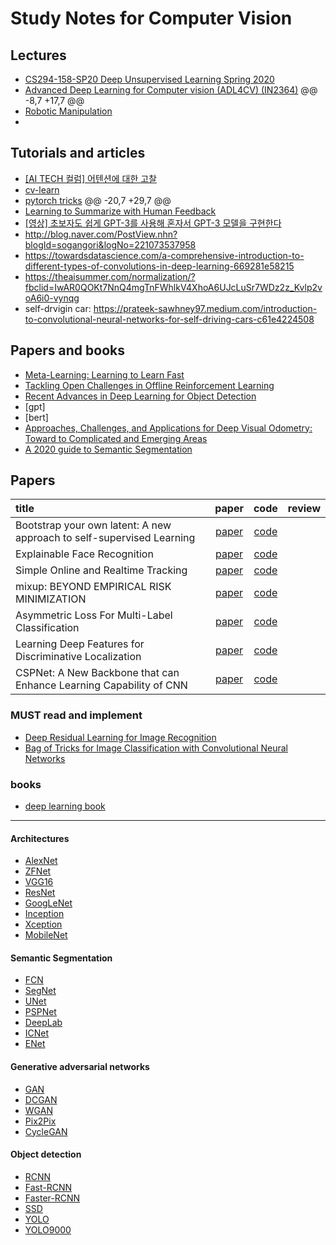 # Study Notes for Computer Vision

## Lectures
* [CS294-158-SP20 Deep Unsupervised Learning Spring 2020](https://sites.google.com/view/berkeley-cs294-158-sp20/home)
* [Advanced Deep Learning for Computer vision (ADL4CV) (IN2364)](https://dvl.in.tum.de/teaching/adl4cv-ss20/?fbclid=IwAR3NMGvFHR8FXMFbKld4roJXBSXmkfV_PehDqKe2zI8gUPbb8AxtoWkopus)
@@ -8,7 +17,7 @@
* [Robotic Manipulation](http://manipulation.csail.mit.edu/Fall2020/?fbclid=IwAR3G6Dabb99YMEfeS8ZZQ9Be6Z-8D0PtENX1G6Ot_SY5dssGVfsCOh6tw4s)
* 

## Tutorials and articles
* [[AI TECH 컬럼] 어텐션에 대한 고찰](http://www.aitimes.kr/news/articleView.html?idxno=17623&fbclid=IwAR2toMXMoObBvQVt-qyiEydivowu-2y2208hf6hYn4rp-3fJdj1gQiJTXck)
* [cv-learn](https://cv-learn.com/cv-learn-454b0d57429e44e68954ddddff22f7ca)
* [pytorch tricks](https://wjddyd66.github.io/pytorch/Pytorch-Problem/)
@@ -20,7 +29,7 @@
* [Learning to Summarize with Human Feedback](https://openai.com/blog/learning-to-summarize-with-human-feedback/?fbclid=IwAR3G6Dabb99YMEfeS8ZZQ9Be6Z-8D0PtENX1G6Ot_SY5dssGVfsCOh6tw4s#rf21)
* [[영상] 초보자도 쉽게 GPT-3를 사용해 혼자서 GPT-3 모델을 구현한다](http://www.aitimes.kr/news/articleView.html?idxno=17777&fbclid=IwAR2zqy1vcf1Ig-GmtlM8O3eIgcj_LnXsN7_4sDUe2iwQjpsan03CrXt3FAQ)
* http://blog.naver.com/PostView.nhn?blogId=sogangori&logNo=221073537958
* https://towardsdatascience.com/a-comprehensive-introduction-to-different-types-of-convolutions-in-deep-learning-669281e58215
* https://theaisummer.com/normalization/?fbclid=IwAR0QOKt7NnQ4mgTnFWhlkV4XhoA6UJcLuSr7WDz2z_Kvlp2voA6i0-vynqg
* self-drvigin car: https://prateek-sawhney97.medium.com/introduction-to-convolutional-neural-networks-for-self-driving-cars-c61e4224508

## Papers and books
* [Meta-Learning: Learning to Learn Fast](https://lilianweng.github.io/lil-log/2018/11/30/meta-learning.html#optimization-based)
* [Tackling Open Challenges in Offline Reinforcement Learning](https://ai.googleblog.com/2020/08/tackling-open-challenges-in-offline.html?fbclid=IwAR0yE6XsueZhJKcuNz4LjyYpFxkecc7s3OFVyJuXi40cwOk4NmoI8SKDNqo)
* [Recent Advances in Deep Learning for Object Detection](https://arxiv.org/pdf/1908.03673v1.pdf)
* [gpt]
* [bert]
* [Approaches, Challenges, and Applications for Deep Visual Odometry: Toward to Complicated and Emerging Areas](https://arxiv.org/pdf/2009.02672.pdf)
* [A 2020 guide to Semantic Segmentation](https://nanonets.com/blog/semantic-image-segmentation-2020/?fbclid=IwAR3G6Dabb99YMEfeS8ZZQ9Be6Z-8D0PtENX1G6Ot_SY5dssGVfsCOh6tw4s)

## Papers
| title         | paper           | code  | review |
|:-------------|:---------------:|:-----:|-------:|
| Bootstrap your own latent: A new approach to self-supervised Learning | [paper](https://arxiv.org/abs/2006.07733) | [code](https://github.com/deepmind/deepmind-research/tree/master/byol) |   |
| Explainable Face Recognition | [paper](https://arxiv.org/pdf/2008.00916.pdf) | [code](https://github.com/stresearch/xfr) |  | 
| Simple Online and Realtime Tracking | [paper](https://arxiv.org/abs/1602.00763) | [code](https://github.com/abewley/sort)|  |
| mixup: BEYOND EMPIRICAL RISK MINIMIZATION | [paper](https://arxiv.org/pdf/1710.09412.pdf)| [code](https://github.com/facebookresearch/mixup-cifar10)|  |
| Asymmetric Loss For Multi-Label Classification | [paper](https://arxiv.org/pdf/2009.14119.pdf)| [code](https://github.com/Alibaba-MIIL/ASL)|  |
| Learning Deep Features for Discriminative Localization | [paper](https://arxiv.org/pdf/1512.04150.pdf) | [code](https://github.com/zhoubolei/CAM) |  |
| CSPNet: A New Backbone that can Enhance Learning Capability of CNN | [paper](https://arxiv.org/pdf/1911.11929.pdf) | [code]() |  |

### MUST read and implement
* [Deep Residual Learning for Image Recognition](https://arxiv.org/pdf/1512.03385.pdf)
* [Bag of Tricks for Image Classification with Convolutional Neural Networks](https://arxiv.org/pdf/1812.01187.pdf)



### books
* [deep learning book](https://www.deeplearningbook.org/)


-------------------------------------------------------------------------------------------------------------------------------------------
#### Architectures
* [AlexNet](https://papers.nips.cc/paper/4824-imagenet-classification-with-deep-convolutional-neural-networks)
* [ZFNet](https://arxiv.org/abs/1311.2901)
* [VGG16](https://arxiv.org/abs/1505.06798)
* [ResNet](https://arxiv.org/abs/1704.06904)
* [GoogLeNet](https://arxiv.org/abs/1409.4842)
* [Inception](https://arxiv.org/abs/1512.00567)
* [Xception](https://arxiv.org/abs/1610.02357)
* [MobileNet](https://arxiv.org/abs/1704.04861)
#### Semantic Segmentation
* [FCN](https://arxiv.org/abs/1411.4038)
* [SegNet](https://arxiv.org/abs/1511.00561)
* [UNet](https://arxiv.org/abs/1505.04597)
* [PSPNet](https://arxiv.org/abs/1612.01105)
* [DeepLab](https://arxiv.org/abs/1606.00915)
* [ICNet](https://arxiv.org/abs/1704.08545)
* [ENet](https://arxiv.org/abs/1606.02147)
#### Generative adversarial networks
* [GAN](https://arxiv.org/abs/1406.2661)
* [DCGAN](https://arxiv.org/abs/1511.06434)
* [WGAN](https://arxiv.org/abs/1701.07875)
* [Pix2Pix](https://arxiv.org/abs/1611.07004)
* [CycleGAN](https://arxiv.org/abs/1703.10593)
#### Object detection
* [RCNN](https://arxiv.org/abs/1311.2524)
* [Fast-RCNN](https://arxiv.org/abs/1504.08083)
* [Faster-RCNN](https://arxiv.org/abs/1506.01497)
* [SSD](https://arxiv.org/abs/1512.02325)
* [YOLO](https://arxiv.org/abs/1506.02640)
* [YOLO9000](https://arxiv.org/abs/1612.08242)
